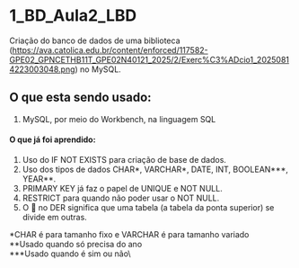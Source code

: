 # 1_BD_Aula2_LBD
Criação do banco de dados de uma biblioteca (https://ava.catolica.edu.br/content/enforced/117582-GPE02_GPNCETHB11T_GPE02N40121_2025/2/Exerc%C3%ADcio1_20250814223003048.png) no MySQL.

## O que esta sendo usado:
1. MySQL, por meio do Workbench, na linguagem SQL

#### O que já foi aprendido:
1. Uso do IF NOT EXISTS para criação de base de dados.
2. Uso dos tipos de dados CHAR*, VARCHAR*, DATE, INT, BOOLEAN***, YEAR**.
3. PRIMARY KEY já faz o papel de UNIQUE e NOT NULL.
4. RESTRICT para quando não poder usar o NOT NULL.
5. O 🔺 no DER significa que uma tabela (a tabela da ponta superior) se divide em outras.

*CHAR é para tamanho fixo e VARCHAR é para tamanho variado\
**Usado quando só precisa do ano\
***Usado quando é sim ou não\
